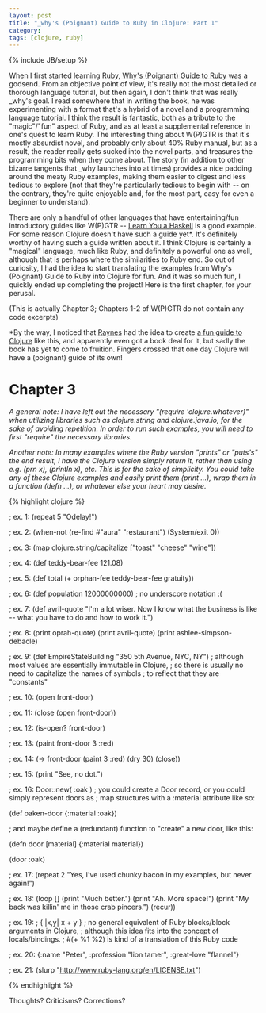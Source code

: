 ```yaml
---
layout: post
title: "_why's (Poignant) Guide to Ruby in Clojure: Part 1"
category: 
tags: [clojure, ruby]
---
```

{% include JB/setup %}

When I first started learning Ruby, [Why's (Poignant) Guide to Ruby][wpgtr] was a godsend. From an objective point of view, it's really not the most detailed or thorough language tutorial, but then again, I don't think that was really \_why's goal. I read somewhere that in writing the book, he was experimenting with a format that's a hybrid of a novel and a programming language tutorial. I think the result is fantastic, both as a tribute to the "magic"/"fun" aspect of Ruby, and as at least a supplemental reference in one's quest to learn Ruby. The interesting thing about W(P)GTR is that it's mostly absurdist novel, and probably only about 40% Ruby manual, but as a result, the reader really gets sucked into the novel parts, and treasures the programming bits when they come about. The story (in addition to other bizarre tangents that \_why launches into at times) provides a nice padding around the meaty Ruby examples, making them easier to digest and less tedious to explore (not that they're particularly tedious to begin with -- on the contrary, they're quite enjoyable and, for the most part, easy for even a beginner to understand).

There are only a handful of other languages that have entertaining/fun introductory guides like W(P)GTR -- [Learn You a Haskell][lyah] is a good example. For some reason Clojure doesn't have such a guide yet\*. It's definitely worthy of having such a guide written about it. I think Clojure is certainly a "magical" language, much like Ruby, and definitely a powerful one as well, although that is perhaps where the similarities to Ruby end. So out of curiosity, I had the idea to start translating the examples from Why's (Poignant) Guide to Ruby into Clojure for fun. And it was so much fun, I quickly ended up completing the project! Here is the first chapter, for your perusal.

(This is actually Chapter 3; Chapters 1-2 of W(P)GTR do not contain any code excerpts)

\*By the way, I noticed that [Raynes][raynes] had the idea to create [a fun guide to Clojure][raynes-book] like this, and apparently even got a book deal for it, but sadly the book has yet to come to fruition. Fingers crossed that one day Clojure will have a (poignant) guide of its own!

[wpgtr]: http://mislav.uniqpath.com/poignant-guide/book
[lyah]: http://learnyouahaskell.com
[raynes]: http://blog.raynes.me
[raynes-book]: http://meetclj.raynes.me

Chapter 3
=========

*A general note: I have left out the necessary "(require 'clojure.whatever)" when utilizing libraries such as clojure.string and clojure.java.io, for the sake of avoiding repetition. In order to run such examples, you will need to first "require" the necessary libraries.*

*Another note: In many examples where the Ruby version "prints" or "puts's" the end result, I have the Clojure version simply return it, rather than using e.g. (prn x), (println x), etc. This is for the sake of simplicity. You could take any of these Clojure examples and easily print them (print ...), wrap them in a function (defn ...), or whatever else your heart may desire.*

{% highlight clojure %}

; ex. 1:
(repeat 5 "Odelay!")  
 
; ex. 2:
(when-not (re-find #"aura" "restaurant") (System/exit 0))
 
; ex. 3:
(map clojure.string/capitalize ["toast" "cheese" "wine"])
 
; ex. 4:
(def teddy-bear-fee 121.08)
 
; ex. 5:
(def total (+ orphan-fee teddy-bear-fee gratuity))
 
; ex. 6:
(def population 12000000000) ; no underscore notation :(
 
; ex. 7:
(def avril-quote 
  "I'm a lot wiser. Now I know what the business is like --
   what you have to do and how to work it.")
 
; ex. 8:
(print oprah-quote)
(print avril-quote)
(print ashlee-simpson-debacle)
 
; ex. 9:
(def EmpireStateBuilding "350 5th Avenue, NYC, NY")
; although most values are essentially immutable in Clojure,
; so there is usually no need to capitalize the names of symbols 
; to reflect that they are "constants"
 
; ex. 10:
(open front-door)
 
; ex. 11:
(close (open front-door))
 
; ex. 12:
(is-open? front-door)
 
; ex. 13:
(paint front-door 3 :red)
 
; ex. 14:
(-> front-door
    (paint 3 :red)
    (dry 30)
    (close))
 
; ex. 15:
(print "See, no dot.")
 
; ex. 16:  Door::new( :oak )
; you could create a Door record, or you could simply represent doors as
; map structures with a :material attribute like so:
 
(def oaken-door {:material :oak})
 
; and maybe define a (redundant) function to "create" a new door, like this:
 
(defn door [material]
  {:material material})
 
(door :oak)
 
; ex. 17:
(repeat 2 "Yes, I've used chunky bacon in my examples, but never again!")
 
; ex. 18:
(loop []
  (print "Much better.")
  (print "Ah.  More space!")
  (print "My back was killin' me in those crab pincers.")
  (recur))
 
; ex. 19:  ; { |x,y| x + y }
; no general equivalent of Ruby blocks/block arguments in Clojure,
; although this idea fits into the concept of locals/bindings.
; #(+ %1 %2) is kind of a translation of this Ruby code
 
; ex. 20:
{:name "Peter", :profession "lion tamer", :great-love "flannel"}
 
; ex. 21:
(slurp "http://www.ruby-lang.org/en/LICENSE.txt")

{% endhighlight %}

Thoughts? Criticisms? Corrections?
